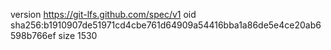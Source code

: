 version https://git-lfs.github.com/spec/v1
oid sha256:b1910907de51971cd4cbe761d64909a54416bba1a86de5e4ce20ab6598b766ef
size 1530
